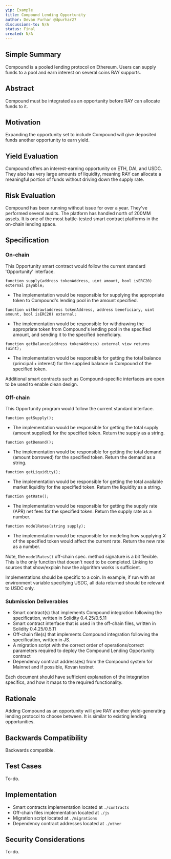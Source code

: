 ```yaml
---
yip: Example
title: Compound Lending Opportunity
author: Devan Purhar @dpurhar27
discussions-to: N/A
status: Final
created: N/A
---
```


## Simple Summary
<!--"If you can't explain it simply, you don't understand it well enough." Provide a simplified and layman-accessible explanation of the YIP.-->
Compound is a pooled lending protocol on Ethereum. Users can supply funds to a pool and earn interest on several coins RAY supports.

## Abstract
<!--A short (~200 word) description of the technical issue being addressed.-->
Compound must be integrated as an opportunity before RAY can allocate funds to it.

## Motivation
<!--The motivation is critical for YIPs that want to change the RAY protocol. It should clearly explain why the existing protocol specification is inadequate to address the problem that the YIP solves. YIP submissions without sufficient motivation may be rejected outright.-->
Expanding the opportunity set to include Compound will give deposited funds another opportunity to earn yield.

## Yield Evaluation
<!--The potential added value for extra yield generation. Historical data should be provided. The process used to evaluate the yield potential should be detailed here.-->
Compound offers an interest-earning opportunity on ETH, DAI, and USDC. They also has very large amounts of liquidity, meaning RAY can allocate a meaningful portion of funds without driving down the supply rate.

## Risk Evaluation
<!--The potential or attached risk that should be considered for this proposal. Historical data should be provided. The process used to evaluate the risks should be detailed here.-->
Compound has been running without issue for over a year. They've performed several audits. The platform has handled north of 200MM assets. It is one of the most battle-tested smart contract platforms in the on-chain lending space.

## Specification
<!--The technical specification should describe the syntax and semantics of any new feature.-->

### On-chain
This Opportunity smart contract would follow the current standard 'Opportunity' interface.

`function supply(address tokenAddress, uint amount, bool isERC20) external payable;`
- The implementation would be responsible for supplying the appropriate token to Compound's lending pool in the amount specified.

`function withdraw(address tokenAddress, address beneficiary, uint amount, bool isERC20) external;`
- The implementation would be responsible for withdrawing the appropriate token from Compound's lending pool in the specified amount, and sending it to the specified beneficiary.

`function getBalance(address tokenAddress) external view returns (uint);`
- The implementation would be responsible for getting the total balance (principal + interest) for the supplied balance in Compound of the specified token.

Additional smart contracts such as Compound-specific interfaces are open to be used to enable clean design.

### Off-chain
This Opportunity program would follow the current standard interface.

`function getSupply();`
- The implementation would be responsible for getting the total supply (amount supplied) for the specified token. Return the supply as a string.

`function getDemand();`
- The implementation would be responsible for getting the total demand (amount borrowed) for the specified token. Return the demand as a string.

`function getLiquidity();`
- The implementation would be responsible for getting the total available market liquidity for the specified token. Return the liquidity as a string.

`function getRate();`
- The implementation would be responsible for getting the supply rate (APR) net fees for the specified token. Return the supply rate as a number.

`function modelRates(string supply);`
- The implementation would be responsible for modeling how supplying _X_ of the specified token would affect the current rate. Return the new rate as a number.

Note, the `modelRates()` off-chain spec. method signature is a bit flexible. This is the only function that doesn't need to be completed. Linking to sources that show/explain how the algorithm works is sufficient.

Implementations should be specific to a coin. In example, if run with an environment variable specifying USDC, all data returned should be relevant to USDC only.

### Submission Deliverables
- Smart contract(s) that implements Compound integration following the specification, written in Solidity 0.4.25/0.5.11
- Smart contract interface that is used in the off-chain files, written in Solidity 0.4.25/0.5.11
- Off-chain file(s) that implements Compound integration following the specification, written in JS.
- A migration script with the correct order of operations/correct parameters required to deploy the Compound Lending Opportunity contract
- Dependency contract address(es) from the Compound system for Mainnet and if possible, Kovan testnet

Each document should have sufficient explanation of the integration specifics, and how it maps to the required functionality.

## Rationale
<!--The rationale fleshes out the specification by describing what motivated the design and why particular design decisions were made. It should describe alternate designs that were considered and related work, e.g. how the feature is supported in other languages. The rationale may also provide evidence of consensus within the community, and should discuss important objections or concerns raised during discussion.-->
Adding Compound as an opportunity will give RAY another yield-generating lending protocol to choose between. It is similar to existing lending opportunities.

## Backwards Compatibility
<!--All YIPs that introduce backwards incompatibilities must include a section describing these incompatibilities and their severity. The YIP must explain how the author proposes to deal with these incompatibilities. YIP submissions without a sufficient backwards compatibility treatise may be rejected outright.-->
Backwards compatible.

## Test Cases
<!--Test cases for an implementation are mandatory for YIPs that are affecting consensus changes. Other YIPs can choose to include links to test cases if applicable.-->
To-do.

## Implementation
<!--The implementations must be completed before any YIP is given status "Final", but it need not be completed before the YIP is accepted. While there is merit to the approach of reaching consensus on the specification and rationale before writing code, the principle of "rough consensus and running code" is still useful when it comes to resolving many discussions of API details.-->
- Smart contracts implementation located at `./contracts`
- Off-chain files implementation located at `./js`
- Migration script located at `./migrations`
- Dependency contract addresses located at `./other`

## Security Considerations
<!--All YIPs must contain a section that discusses the security implications/considerations relevant to the proposed change. Include information that might be important for security discussions, surfaces risks and can be used throughout the life cycle of the proposal. E.g. include security-relevant design decisions, concerns, important discussions, implementation-specific guidance and pitfalls, an outline of threats and risks and how they are being addressed. YIP submissions missing the "Security Considerations" section will be rejected. An YIP cannot proceed to status "Final" without a Security Considerations discussion deemed sufficient by the reviewers.-->
To-do.
